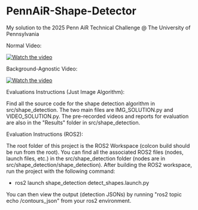 # PennAiR-Shape-Detector
My solution to the 2025 Penn AiR Technical Challenge @ The University of Pennsylvania

Normal Video:

[![Watch the video](https://drive.google.com/thumbnail?id=1Wq8kXJFXGGS9ta9b8pQ3arzIlol385sa)](https://drive.google.com/file/d/1Wq8kXJFXGGS9ta9b8pQ3arzIlol385sa/view?usp=drive_link)

Background-Agnostic Video:

[![Watch the video](https://drive.google.com/thumbnail?id=1ZOV96D86TyChuhMY4ZsTb-QSBo6OWIHw)](https://drive.google.com/file/d/1ZOV96D86TyChuhMY4ZsTb-QSBo6OWIHw/view?usp=drive_link)

Evaluations Instructions (Just Image Algorithm):

Find all the source code for the shape detection algorithm in src/shape_detection. The two main files are IMG_SOLUTION.py and VIDEO_SOLUTION.py. The pre-recorded videos and reports for evaluation are also in the "Results" folder in src/shape_detection.

Evaluation Instructions (ROS2):

The root folder of this project is the ROS2 Workspace (colcon build should be run from the root). You can find all the associated ROS2 files (nodes, launch files, etc.) in the src/shape_detection folder (nodes are in src/shape_detection/shape_detection). After building the ROS2 workspace, run the project with the following command:
- ros2 launch shape_detection detect_shapes.launch.py

You can then view the output (detection JSONs) by running "ros2 topic echo /contours_json" from your ros2 environment.
